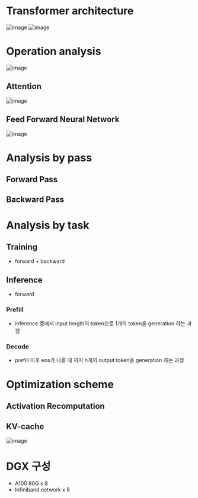 # Transformer architecture
![image](https://github.com/devkade/DeepSync/assets/11837072/4720863d-1975-481d-a739-50743e2ca0da)
![image](https://github.com/devkade/DeepSync/assets/11837072/e640dd2e-cddb-42eb-acf2-b1edf2f99045)

   
# Operation analysis
![image](https://github.com/devkade/DeepSync/assets/11837072/249be589-f844-49c4-a363-618af4a061e2)

## Attention
![image](https://github.com/devkade/DeepSync/assets/11837072/b5404c4f-82e4-4756-8272-8876d2a569d1)

## Feed Forward Neural Network
![image](https://github.com/devkade/DeepSync/assets/11837072/62f034cf-0cdd-4cf6-a599-e9030f753686)


# Analysis by pass
## Forward Pass
## Backward Pass

# Analysis by task
## Training
- forward + backward
## Inference
- forward
### Prefill
- inference 중에서 input length의 token으로 1개의 token을 generation 하는 과정
### Decode
- prefill 이후 eos가 나올 때 까지 n개의 output token을 generation 하는 과정
   
# Optimization scheme
## Activation Recomputation
## KV-cache
![image](https://github.com/devkade/DeepSync/assets/11837072/a40fc8ac-b5c0-44ee-b36d-a3dadbbb0028)


# DGX 구성
- A100 80G x 8
- Infiniband network x 8
